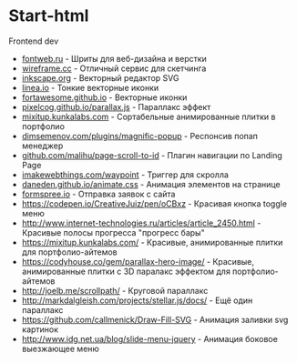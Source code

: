 # Start-html
Frontend dev
<ul>
	<li><a href="fontweb.ru">fontweb.ru</a> - Шриты для веб-дизайна и верстки</li>
	<li><a href="wireframe.cc">wireframe.cc</a> - Отличный сервис для скетчинга</li>
	<li><a href="inkscape.org">inkscape.org</a> - Векторный редактор SVG</li>
	<li><a href="linea.io">linea.io</a> - Тонкие векторные иконки</li>
	<li><a href="fortawesome.github.io">fortawesome.github.io</a> - Векторные иконки</li>
	<li><a href="pixelcog.github.io/parallax.js">pixelcog.github.io/parallax.js</a> - Параллакс эффект</li>
	<li><a href="mixitup.kunkalabs.com">mixitup.kunkalabs.com</a> - Сортабельные анимированные плитки в портфолио</li>
	<li><a href="dimsemenov.com/plugins/magnific-popup">dimsemenov.com/plugins/magnific-popup</a> - Респонсив попап менеджер</li>
	<li><a href="github.com/malihu/page-scroll-to-id">github.com/malihu/page-scroll-to-id</a> - Плагин навигации по Landing Page</li>
	<li><a href="imakewebthings.com/waypoint">imakewebthings.com/waypoint</a> - Триггер для скролла</li>
	<li><a href="daneden.github.io/animate.css">daneden.github.io/animate.css</a> - Анимация элементов на странице</li>
	<li><a href="formspree.io">formspree.io</a> - Отправка заявок с сайта</li>
	<li><a href="https://codepen.io/CreativeJuiz/pen/oCBxz">https://codepen.io/CreativeJuiz/pen/oCBxz</a> - Красивая кнопка toggle меню</li>
	<li><a href="http://www.internet-technologies.ru/articles/article_2450.html">http://www.internet-technologies.ru/articles/article_2450.html</a> - Красивые полосы прогресса "прогресс бары"</li>
	<li><a href="https://mixitup.kunkalabs.com/">https://mixitup.kunkalabs.com/</a> - Красивые, анимированные плитки для портфолио-айтемов</li>
	<li><a href="https://codyhouse.co/gem/parallax-hero-image/">https://codyhouse.co/gem/parallax-hero-image/</a> - Красивые, анимированные плитки c 3D паралакс эффектом для портфолио-айтемов</li>
	<li><a href="http://joelb.me/scrollpath/">http://joelb.me/scrollpath/</a> - Круговой параллакс</li>
	<li><a href="http://markdalgleish.com/projects/stellar.js/docs/">http://markdalgleish.com/projects/stellar.js/docs/</a> - Ещё один параллакс</li>
	<li><a href="https://github.com/callmenick/Draw-Fill-SVG">https://github.com/callmenick/Draw-Fill-SVG</a> - Анимация заливки svg картинок</li>
	<li><a href="http://www.idg.net.ua/blog/slide-menu-jquery">http://www.idg.net.ua/blog/slide-menu-jquery</a> - Анимация боковое выезжающее меню</li>
<ul>
